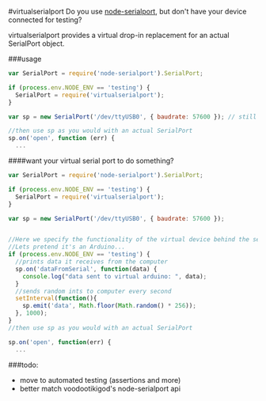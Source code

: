 #virtualserialport
Do you use [node-serialport](https://github.com/voodootikigod/node-serialport), but don't have your device connected for testing?

virtualserialport provides a virtual drop-in replacement for an actual SerialPort object.

###usage
```javascript
var SerialPort = require('node-serialport').SerialPort;

if (process.env.NODE_ENV == 'testing') {
  SerialPort = require('virtualserialport');
}

var sp = new SerialPort('/dev/ttyUSB0', { baudrate: 57600 }); // still works if testing!

//then use sp as you would with an actual SerialPort
sp.on('open', function (err) {
  ...
```

####want your virtual serial port to do something?
```javascript
var SerialPort = require('node-serialport').SerialPort;

if (process.env.NODE_ENV == 'testing') {
  SerialPort = require('virtualserialport');
}

var sp = new SerialPort('/dev/ttyUSB0', { baudrate: 57600 });


//Here we specify the functionality of the virtual device behind the serialport:
//Lets pretend it's an Arduino...
if (process.env.NODE_ENV == 'testing') {
  //prints data it receives from the computer
  sp.on('dataFromSerial', function(data) {
    console.log("data sent to virtual arduino: ", data);
  }
  //sends random ints to computer every second
  setInterval(function(){
    sp.emit('data', Math.floor(Math.random() * 256));
  }, 1000);
}
//then use sp as you would with an actual SerialPort

sp.on('open', function(err) {
  ...
```

  

###todo:
- move to automated testing (assertions and more)
- better match voodootikigod's node-serialport api
